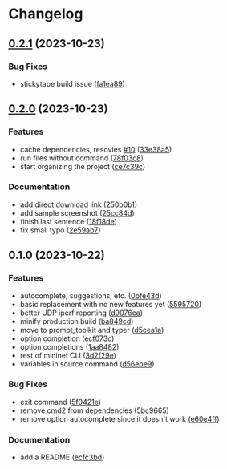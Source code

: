 # Changelog

## [0.2.1](https://github.com/oplik0/mn2/compare/v0.2.0...v0.2.1) (2023-10-23)


### Bug Fixes

* stickytape build issue ([fa1ea89](https://github.com/oplik0/mn2/commit/fa1ea8905630317292b7654f2512ab5185559b64))

## [0.2.0](https://github.com/oplik0/mn2/compare/v0.1.0...v0.2.0) (2023-10-23)


### Features

* cache dependencies, resovles [#10](https://github.com/oplik0/mn2/issues/10) ([33e38a5](https://github.com/oplik0/mn2/commit/33e38a50b75dd2ad0f78a0ab77383736147c40a9))
* run files without command ([78f03c8](https://github.com/oplik0/mn2/commit/78f03c8b934505cc3578901da508a7653877bea4))
* start organizing the project ([ce7c39c](https://github.com/oplik0/mn2/commit/ce7c39c93ef3c826951b75ccea7a3b6592c29f88))


### Documentation

* add direct download link ([250b0b1](https://github.com/oplik0/mn2/commit/250b0b16bb5687187a3e38e7d43336b2d4dd9daa))
* add sample screenshot ([25cc84d](https://github.com/oplik0/mn2/commit/25cc84db9aa5f1e2c8da37043336eea721391fa9))
* finish last sentence ([18f18de](https://github.com/oplik0/mn2/commit/18f18de23bec634aeea2f6bb27b786873980dc36))
* fix small typo ([2e59ab7](https://github.com/oplik0/mn2/commit/2e59ab7412b2e23e59a49ad06048864c638c8788))

## 0.1.0 (2023-10-22)


### Features

* autocomplete, suggestions, etc. ([0bfe43d](https://github.com/oplik0/mn2/commit/0bfe43d973767f2f8b5a3e246801150f36400a2c))
* basic replacement with no new features yet ([5595720](https://github.com/oplik0/mn2/commit/5595720c5563a90de054f11c297a9a3782a3bf02))
* better UDP iperf reporting ([d9076ca](https://github.com/oplik0/mn2/commit/d9076ca43633a3ea8e925d9ab7f6311bf96df1eb))
* minify production build ([ba849cd](https://github.com/oplik0/mn2/commit/ba849cd4830fe640c9c842aef848d3ac327bad64))
* move to prompt_toolkit and typer ([d5cea1a](https://github.com/oplik0/mn2/commit/d5cea1a92384928e8476e52f6ad4204be82c80d0))
* option completion ([ecf073c](https://github.com/oplik0/mn2/commit/ecf073c8007c96df26f7f47b7f42ae3fa8ca80a1))
* option completions ([1aa8482](https://github.com/oplik0/mn2/commit/1aa848261f3fb52ab48fd84038df129fa6a28fd4))
* rest of mininet CLI ([3d2f29e](https://github.com/oplik0/mn2/commit/3d2f29e6b748e11fac89d7015e8fd6b934f6ca01))
* variables in source command ([d56ebe9](https://github.com/oplik0/mn2/commit/d56ebe98a5eaa057ba737ae860cccfad5a19aa21))


### Bug Fixes

* exit command ([5f0421e](https://github.com/oplik0/mn2/commit/5f0421e1ca6ed85c8ad5f7321f71ebf9d3e38fa5))
* remove cmd2 from dependencies ([5bc9665](https://github.com/oplik0/mn2/commit/5bc96653f58aeefc44be8b2147a778f137f26dde))
* remove option autocomplete since it doesn't work ([e60e4ff](https://github.com/oplik0/mn2/commit/e60e4ff4407603c871cd69df5372e25794436330))


### Documentation

* add a README ([ecfc3bd](https://github.com/oplik0/mn2/commit/ecfc3bd77c26e7f65e810c056cc5cd43d3108aa6))
